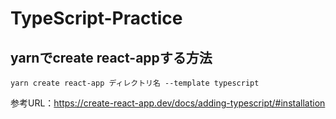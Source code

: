 # TypeScript-Practice
  
## yarnでcreate react-appする方法
```
yarn create react-app ディレクトリ名 --template typescript
```
参考URL：https://create-react-app.dev/docs/adding-typescript/#installation



